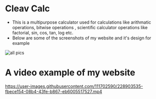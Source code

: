 # Cleav Calc
* This is a multipurpose calculator used for calculations like arithmatic operations, bitwise operations , scientific calculator operations like factorial, sin,           cos, tan, log etc.
* Below are some of the screenshots of my website and it's design for example

![all pics](https://user-images.githubusercontent.com/111702590/228903701-d48bac85-ba42-4a70-a7e6-071fa469b549.PNG)


# A video example of my website
https://user-images.githubusercontent.com/111702590/228903535-fbece154-08b4-43fe-b867-eb6005517527.mp4

